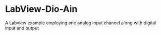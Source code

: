 # LabView-Dio-Ain
A Labview example employing one analog input channel along with digital input and output
